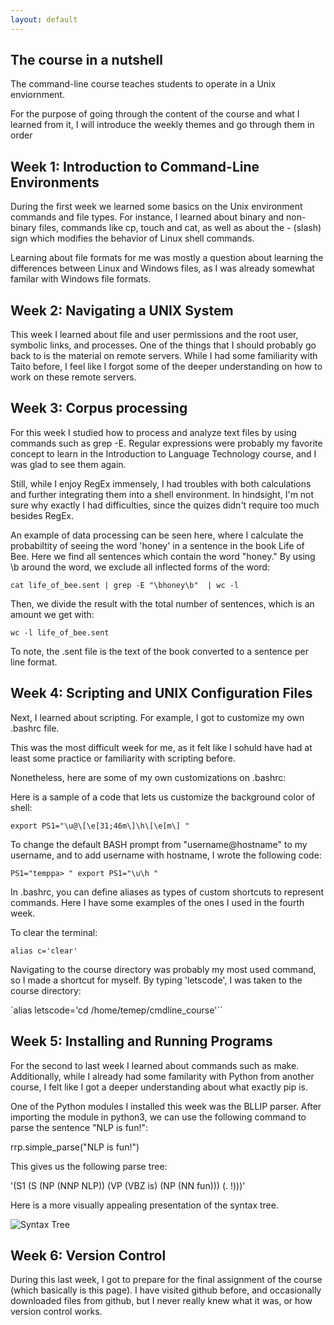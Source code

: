 ```yaml
---
layout: default
---
```


## The course in a nutshell

The command-line course teaches students to operate in a Unix enviornment. 

For the purpose of going through the content of the course and what I learned from it, I will introduce the weekly themes and go through them in order

## Week 1: Introduction to Command-Line Environments

During the first week we learned some basics on the Unix environment commands and file types. For instance, I learned about binary and non-binary files, commands like cp, touch and cat, as well as about the - (slash) sign which modifies the behavior of Linux shell commands.

Learning about file formats for me was mostly a question about learning the differences between Linux and Windows files, as I was already somewhat familar with Windows file formats.

## Week 2: Navigating a UNIX System

This week I learned about file and user permissions and the root user, symbolic links, and processes. One of the things that I should probably go back to is the material on remote servers. While I had some familiarity with Taito before, I feel like I forgot some of the deeper understanding on how to work on these remote servers.

## Week 3: Corpus processing

For this week I studied how to process and analyze text files by using commands such as grep -E. Regular expressions were probably my favorite concept to learn in the Introduction to Language Technology course, and I was glad to see them again. 

Still, while I enjoy RegEx immensely, I had troubles with both calculations and further integrating them into a shell environment. In hindsight, I'm not sure why exactly I had difficulties, since the quizes didn't require too much besides RegEx. 

An example of data processing can be seen here, where I calculate the probabiltity of seeing the word 'honey' in a sentence in the book Life of Bee. Here we find all sentences which contain the word "honey." By using \b around the word, we exclude all inflected forms of the word:

`cat life_of_bee.sent | grep -E "\bhoney\b"  | wc -l` 

Then, we divide the result with the total number of sentences, which is an amount we get with:

`wc -l life_of_bee.sent`

To note, the .sent file is the text of the book converted to a sentence per line format. 


## Week 4: Scripting and UNIX Configuration Files

Next, I learned about scripting. For example, I got to customize my own .bashrc file.

This was the most difficult week for me, as it felt like I sohuld have had at least some practice or familiarity with scripting before. 

Nonetheless, here are some of my own customizations on .bashrc:

Here is a sample of a code that lets us customize the background color of shell:

`export PS1="\u@\[\e[31;46m\]\h\[\e[m\] "`

To change the default BASH prompt from "username@hostname" to my username, and to add username with hostname, I wrote the following code: 

`PS1="temppa> "
export PS1="\u\h "`

In .bashrc, you can define aliases as types of custom shortcuts to represent commands. Here I have some examples of the ones I used in the fourth week.

To clear the terminal:

`alias c='clear'`


Navigating to the course directory was probably my most used command, so I made a shortcut for myself. By typing 'letscode', I was taken to the course directory:

`alias letscode='cd /home/temep/cmdline_course'``


## Week 5: Installing and Running Programs

For the second to last week I learned about commands such as make. Additionally, while I already had some familarity with Python from another course, I felt like I got a deeper understanding about what exactly pip is.

One of the Python modules I installed this week was the BLLIP parser. After importing the module in python3, we can use the following command to parse the sentence "NLP is fun!":

rrp.simple_parse("NLP is fun!")

This gives us the following parse tree:

'(S1 (S (NP (NNP NLP)) (VP (VBZ is) (NP (NN fun))) (. !)))'

Here is a more visually appealing presentation of the syntax tree.

![Syntax Tree](https://i.imgur.com/tHZb1ZZ.png)

## Week 6: Version Control

During this last week, I got to prepare for the final assignment of the course (which basically is this page). I have visited github before, and occasionally downloaded files from github, but I never really knew what it was, or how version control works. 
